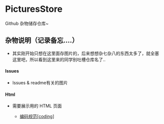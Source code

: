 # PicturesStore
Github 杂物储存仓库~


## 杂物说明（记录备忘....）

* 其实刚开始只想在这里面存图片的，后来想想杂七杂八的东西太多了，就全塞这里吧，所以看到这里来的同学别吐槽仓库名了..

#### Issues

- Issues & readme有关的图片


#### Html

- 需要展示用的 HTML 页面

	- [编码规范[coding]](http://chinakids.github.io/PicturesStore/html/coding/index.html)

